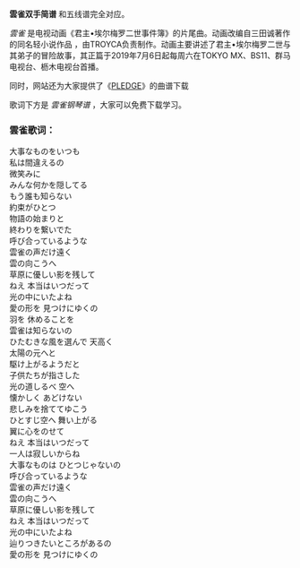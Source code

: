 

**雲雀双手简谱** 和五线谱完全对应。

_雲雀_ 是电视动画《君主•埃尔梅罗二世事件簿》的片尾曲。动画改编自三田诚著作的同名轻小说作品
，由TROYCA负责制作。动画主要讲述了君主•埃尔梅罗二世与其弟子的冒险故事，其正篇于2019年7月6日起每周六在TOKYO
MX、BS11、群马电视台、枥木电视台首播。

同时，网站还为大家提供了《[PLEDGE](Music-8986-PLEDGE-皇帝圣印战记ED.html "PLEDGE")》的曲谱下载

歌词下方是 _雲雀钢琴谱_ ，大家可以免费下载学习。

### 雲雀歌词：

大事なものをいつも  
私は間違えるの  
微笑みに  
みんな何かを隠してる  
もう誰も知らない  
約束がひとつ  
物語の始まりと  
終わりを繋いでた  
呼び合っているような  
雲雀の声だけ遠く  
雲の向こうへ  
草原に優しい影を残して  
ねえ 本当はいつだって  
光の中にいたよね  
愛の形を 見つけにゆくの  
羽を 休めることを  
雲雀は知らないの  
ひたむきな風を選んで 天高く  
太陽の元へと  
駆け上がるようだと  
子供たちが指さした  
光の道しるべ 空へ  
懐かしく あどけない  
悲しみを捨ててゆこう  
ひとすじ空へ 舞い上がる  
翼に心をのせて  
ねえ 本当はいつだって  
一人は寂しいからね  
大事なものは ひとつじゃないの  
呼び合っているような  
雲雀の声だけ遠く  
雲の向こうへ  
草原に優しい影を残して  
ねえ 本当はいつだって  
光の中にいたよね  
辿りつきたいところがあるの  
愛の形を 見つけにゆくの

